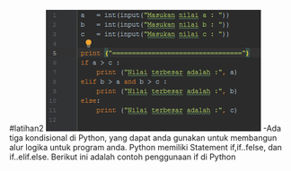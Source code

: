 #latihan2
![alt teks](Pertama.png)
-Ada tiga kondisional di Python, yang dapat anda gunakan untuk membangun alur logika untuk program anda.
 Python memiliki Statement if,if..felse, dan if..elif.else. Berikut ini adalah contoh penggunaan if di Python
